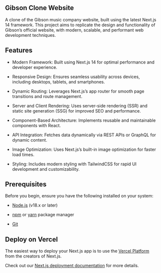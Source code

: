 ## Gibson Clone Website

A clone of the Gibson music company website, built using the latest Next.js 14 framework. This project aims to replicate the design and functionality of Gibson’s official website, with modern, scalable, and performant web development techniques.

## Features

 - Modern Framework: Built using Next.js 14 for optimal performance and developer experience.

 - Responsive Design: Ensures seamless usability across devices, including desktops, tablets, and smartphones.

 - Dynamic Routing: Leverages Next.js’s app router for smooth page transitions and route management.

 - Server and Client Rendering: Uses server-side rendering (SSR) and static site generation (SSG) for improved SEO and performance.

 - Component-Based Architecture: Implements reusable and maintainable components with React.

 - API Integration: Fetches data dynamically via REST APIs or GraphQL for dynamic content.

 - Image Optimization: Uses Next.js’s built-in image optimization for faster load times.

 - Styling: Includes modern styling with TailwindCSS for rapid UI development and customizability.

## Prerequisites

Before you begin, ensure you have the following installed on your system:

 - [Node.js](https://nodejs.org/en) (v18.x or later)

 - [npm](https://www.npmjs.com/) or [yarn](https://www.npmjs.com/) package manager

 - [Git](https://git-scm.com/)

## Deploy on Vercel

The easiest way to deploy your Next.js app is to use the [Vercel Platform](https://vercel.com/new?utm_medium=default-template&filter=next.js&utm_source=create-next-app&utm_campaign=create-next-app-readme) from the creators of Next.js.

Check out our [Next.js deployment documentation](https://nextjs.org/docs/app/building-your-application/deploying) for more details.
